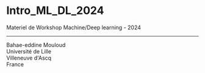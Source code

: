# Intro_ML_DL_2024
Materiel de Workshop Machine/Deep learning - 2024


---
Bahae-eddine Mouloud <br>
Université de Lille <br>
Villeneuve d'Ascq <br>
France
